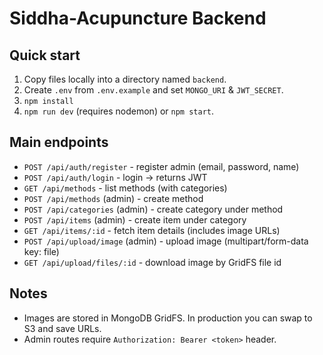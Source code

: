 # Siddha-Acupuncture Backend


## Quick start


1. Copy files locally into a directory named `backend`.
2. Create `.env` from `.env.example` and set `MONGO_URI` & `JWT_SECRET`.
3. `npm install`
4. `npm run dev` (requires nodemon) or `npm start`.


## Main endpoints


- `POST /api/auth/register` - register admin (email, password, name)
- `POST /api/auth/login` - login -> returns JWT
- `GET /api/methods` - list methods (with categories)
- `POST /api/methods` (admin) - create method
- `POST /api/categories` (admin) - create category under method
- `POST /api/items` (admin) - create item under category
- `GET /api/items/:id` - fetch item details (includes image URLs)
- `POST /api/upload/image` (admin) - upload image (multipart/form-data key: file)
- `GET /api/upload/files/:id` - download image by GridFS file id


## Notes
- Images are stored in MongoDB GridFS. In production you can swap to S3 and save URLs.
- Admin routes require `Authorization: Bearer <token>` header.